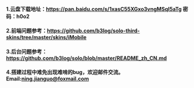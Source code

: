 #### 1.云盘下载地址：https://pan.baidu.com/s/1xasC55XGxo3vngMSqI5aTg 密码：h0o2
#### 2.前端问题参考：https://github.com/b3log/solo-third-skins/tree/master/skins/iMobile
#### 3.后台问题参考：https://github.com/b3log/solo/blob/master/README_zh_CN.md
#### 4.搭建过程中难免出现难啃的bug，欢迎邮件交流。Email:ning.jianguo@foxmail.com 

